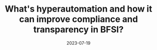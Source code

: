 ---
category:
- .nan
date: 2023-07-19
keyword_suggestion: ubuntu install docker
post_inspiration: https://m.economictimes.com/news/how-to/whats-hyperautomation-and-how-it-can-improve-compliance-and-transparency-in-bfsi/articleshow/100074543.cms
silot_terms: digital automation
title: What's hyperautomation and how it can improve compliance and transparency in
  BFSI?
---